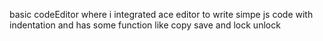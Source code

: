 basic codeEditor where i integrated ace editor to write simpe js code with indentation and has some function like copy save and lock unlock 
